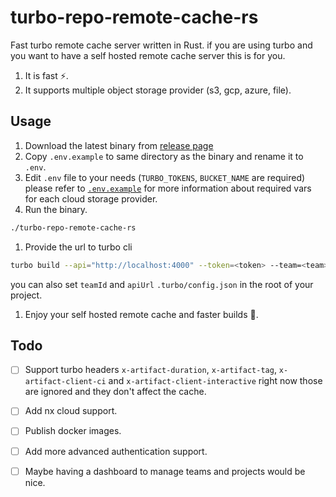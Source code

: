 # turbo-repo-remote-cache-rs

Fast turbo remote cache server written in Rust.
if you are using turbo and you want to have a self hosted remote cache server this is for you.

1. It is fast ⚡️.
2. It supports multiple object storage provider (s3, gcp, azure, file).
  

## Usage

1. Download the latest binary from [release page](https://github.com/salamaashoush/turbo-remote-cache-rs/releases)
2. Copy `.env.example` to same directory as the binary and rename it to `.env`.
3. Edit `.env` file to your needs (`TURBO_TOKENS`, `BUCKET_NAME` are required) please refer to [`.env.example`](./.env.example) for more information about required vars for each cloud storage provider.
4. Run the binary.
```bash
./turbo-repo-remote-cache-rs
```
1. Provide the url to turbo cli
```bash
turbo build --api="http://localhost:4000" --token=<token> --team=<team> 
```
you can also set `teamId` and `apiUrl` `.turbo/config.json` in the root of your project.

1. Enjoy your self hosted remote cache and faster builds 🚀.

## Todo

- [ ] Support turbo headers `x-artifact-duration`, `x-artifact-tag`, `x-artifact-client-ci` and `x-artifact-client-interactive` right now those are ignored and they don't affect the cache.
- [ ] Add nx cloud support.
- [ ] Publish docker images.
- [ ] Add more advanced authentication support.
- [ ] Maybe having a dashboard to manage teams and projects would be nice.

